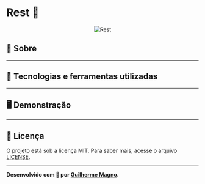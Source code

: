 # Rest 🥙
<p align="center">
<img src="https://i.imgur.com/4kqaNNw.png" alt="Rest" title="Rest">
</p>

## 📖 Sobre

---

## 🚀 Tecnologias e ferramentas utilizadas

---

## 🖥️ Demonstração


---

## 📝 Licença

O projeto está sob a licença MIT. Para saber mais, acesse o arquivo [LICENSE](https://github.com/devMagno/Rest/blob/master/LICENSE).

---
**Desenvolvido com 🤎 por [Guilherme Magno](https://github.com/devmagno/).**